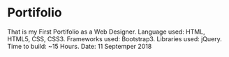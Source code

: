 # Portifolio

That is my First Portifolio as a Web Designer.
Language used: HTML, HTML5, CSS, CSS3.
Frameworks used: Bootstrap3.
Libraries used: jQuery.
Time to build: ~15 Hours. 
Date: 11 Septemper 2018
